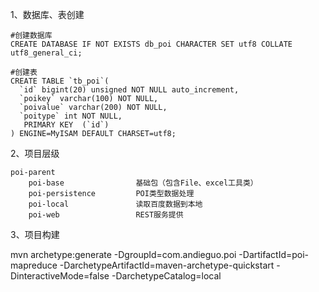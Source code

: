 

1、数据库、表创建

   
	#创建数据库
	CREATE DATABASE IF NOT EXISTS db_poi CHARACTER SET utf8 COLLATE utf8_general_ci;
    
	#创建表
    CREATE TABLE `tb_poi`(
      `id` bigint(20) unsigned NOT NULL auto_increment,
      `poikey` varchar(100) NOT NULL,
      `poivalue` varchar(200) NOT NULL,
      `poitype` int NOT NULL,
       PRIMARY KEY  (`id`)
    ) ENGINE=MyISAM DEFAULT CHARSET=utf8;

2、项目层级

    poi-parent 
		poi-base				基础包（包含File、excel工具类）
		poi-persistence			POI类型数据处理
		poi-local				读取百度数据到本地
		poi-web 				REST服务提供
		
3、项目构建

mvn archetype:generate -DgroupId=com.andieguo.poi -DartifactId=poi-mapreduce -DarchetypeArtifactId=maven-archetype-quickstart -DinteractiveMode=false -DarchetypeCatalog=local